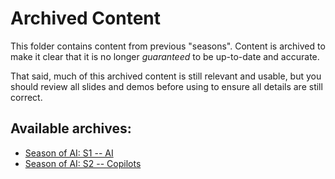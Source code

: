 # Archived Content
This folder contains content from previous "seasons". Content is archived to make it clear that it is no longer _guaranteed_ to be up-to-date and accurate.

That said, much of this archived content is still relevant and usable, but you should review all slides and demos before using to ensure all details are still correct.

## Available archives:

- [Season of AI: S1 -- AI](/archive/SeasonOfAI-S1-AzureAI)
- [Season of AI: S2 -- Copilots](/archive/SeasonOfAI-S2-Copilots)
